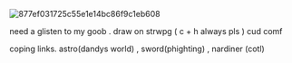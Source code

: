 
![877ef031725c55e1e14bc86f9c1eb608](https://github.com/user-attachments/assets/988c1b10-910d-4282-a47c-eec9c60b238d)

need a glisten to my goob . draw on strwpg ( c + h always pls ) cud comf

coping links. astro(dandys world) , sword(phighting) , nardiner (cotl) 
